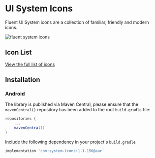 # UI System Icons

Fluent UI System icons are a collection of familiar, friendly and modern icons.

![fluent system icons](art/readme-banner.png)

## Icon List

[View the full list of icons](icons.md)

## Installation

### Android

The library is published via Maven Central, please ensure that the `mavenCentral()` repository has been added to the root `build.gradle` file:

```groovy
repositories {
    ...
    mavenCentral()
}
```

Include the following dependency in your project's `build.gradle`

```groovy
implementation 'com:system-icons:1.1.150@aar'
```